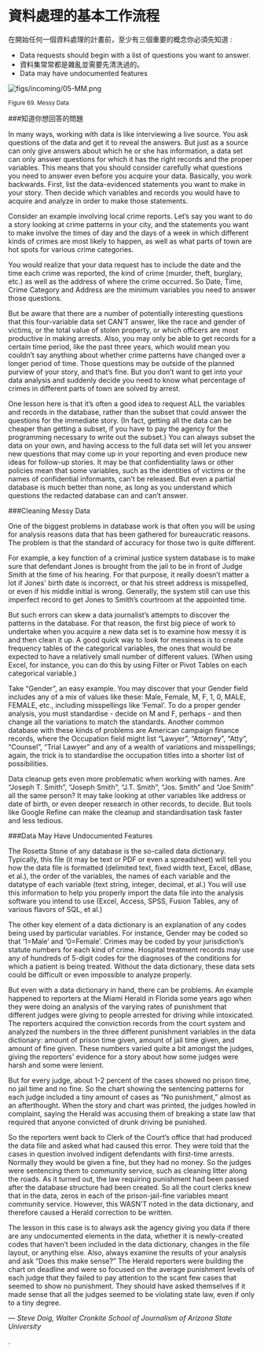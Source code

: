 # 資料處理的基本工作流程

在開始任何一個資料處理的計畫前，至少有三個重要的概念你必須先知道 :

* Data requests should begin with a list of questions you want to answer.
* 資料集常常都是雜亂並需要先清洗過的。
* Data may have undocumented features

![figs/incoming/05-MM.png
](http://datajournalismhandbook.org/1.0/en/figs/incoming/05-MM.png "Figure 69. Messy Data")

<small>Figure 69. Messy Data</small>

###知道你想回答的問題

In many ways, working with data is like interviewing a live source. You ask questions of the data and get it to reveal the answers. But just as a source can only give answers about which he or she has information, a data set can only answer questions for which it has the right records and the proper variables. This means that you should consider carefully what questions you need to answer even before you acquire your data. Basically, you work backwards. First, list the data-evidenced statements you want to make in your story. Then decide which variables and records you would have to acquire and analyze in order to make those statements.

Consider an example involving local crime reports. Let’s say you want to do a story looking at crime patterns in your city, and the statements you want to make involve the times of day and the days of a week in which different kinds of crimes are most likely to happen, as well as what parts of town are hot spots for various crime categories.

You would realize that your data request has to include the date and the time each crime was reported, the kind of crime (murder, theft, burglary, etc.) as well as the address of where the crime occurred. So Date, Time, Crime Category and Address are the minimum variables you need to answer those questions.

But be aware that there are a number of potentially interesting questions that this four-variable data set CAN’T answer, like the race and gender of victims, or the total value of stolen property, or which officers are most productive in making arrests. Also, you may only be able to get records for a certain time period, like the past three years, which would mean you couldn’t say anything about whether crime patterns have changed over a longer period of time. Those questions may be outside of the planned purview of your story, and that’s fine. But you don’t want to get into your data analysis and suddenly decide you need to know what percentage of crimes in different parts of town are solved by arrest.

One lesson here is that it’s often a good idea to request ALL the variables and records in the database, rather than the subset that could answer the questions for the immediate story. (In fact, getting all the data can be cheaper than getting a subset, if you have to pay the agency for the programming necessary to write out the subset.) You can always subset the data on your own, and having access to the full data set will let you answer new questions that may come up in your reporting and even produce new ideas for follow-up stories. It may be that confidentiality laws or other policies mean that some variables, such as the identities of victims or the names of confidential informants, can’t be released. But even a partial database is much better than none, as long as you understand which questions the redacted database can and can’t answer.

###Cleaning Messy Data

One of the biggest problems in database work is that often you will be using for analysis reasons data that has been gathered for bureaucratic reasons. The problem is that the standard of accuracy for those two is quite different.

For example, a key function of a criminal justice system database is to make sure that defendant Jones is brought from the jail to be in front of Judge Smith at the time of his hearing. For that purpose, it really doesn’t matter a lot if Jones' birth date is incorrect, or that his street address is misspelled, or even if his middle initial is wrong. Generally, the system still can use this imperfect record to get Jones to Smith’s courtroom at the appointed time.

But such errors can skew a data journalist’s attempts to discover the patterns in the database. For that reason, the first big piece of work to undertake when you acquire a new data set is to examine how messy it is and then clean it up. A good quick way to look for messiness is to create frequency tables of the categorical variables, the ones that would be expected to have a relatively small number of different values. (When using Excel, for instance, you can do this by using Filter or Pivot Tables on each categorical variable.)

Take “Gender”, an easy example. You may discover that your Gender field includes any of a mix of values like these: Male, Female, M, F, 1, 0, MALE, FEMALE, etc., including misspellings like ‘Femal’. To do a proper gender analysis, you must standardise - decide on M and F, perhaps - and then change all the variations to match the standards. Another common database with these kinds of problems are American campaign finance records, where the Occupation field might list “Lawyer”, “Attorney”, “Atty”, “Counsel”, “Trial Lawyer” and any of a wealth of variations and misspellings; again, the trick is to standardise the occupation titles into a shorter list of possibilities.

Data cleanup gets even more problematic when working with names. Are “Joseph T. Smith”, “Joseph Smith”, “J.T. Smith”, “Jos. Smith” and “Joe Smith” all the same person? It may take looking at other variables like address or date of birth, or even deeper research in other records, to decide. But tools like Google Refine can make the cleanup and standardisation task faster and less tedious.

###Data May Have Undocumented Features

The Rosetta Stone of any database is the so-called data dictionary. Typically, this file (it may be text or PDF or even a spreadsheet) will tell you how the data file is formatted (delimited text, fixed width text, Excel, dBase, et al.), the order of the variables, the names of each variable and the datatype of each variable (text string, integer, decimal, et al.) You will use this information to help you properly import the data file into the analysis software you intend to use (Excel, Access, SPSS, Fusion Tables, any of various flavors of SQL, et al.)

The other key element of a data dictionary is an explanation of any codes being used by particular variables. For instance, Gender may be coded so that ‘1=Male’ and ‘0=Female’. Crimes may be coded by your jurisdiction’s statute numbers for each kind of crime. Hospital treatment records may use any of hundreds of 5-digit codes for the diagnoses of the conditions for which a patient is being treated. Without the data dictionary, these data sets could be difficult or even impossible to analyze properly.

But even with a data dictionary in hand, there can be problems. An example happened to reporters at the Miami Herald in Florida some years ago when they were doing an analysis of the varying rates of punishment that different judges were giving to people arrested for driving while intoxicated. The reporters acquired the conviction records from the court system and analyzed the numbers in the three different punishment variables in the data dictionary: amount of prison time given, amount of jail time given, and amount of fine given. These numbers varied quite a bit amongst the judges, giving the reporters' evidence for a story about how some judges were harsh and some were lenient.

But for every judge, about 1-2 percent of the cases showed no prison time, no jail time and no fine. So the chart showing the sentencing patterns for each judge included a tiny amount of cases as “No punishment,” almost as an afterthought. When the story and chart was printed, the judges howled in complaint, saying the Herald was accusing them of breaking a state law that required that anyone convicted of drunk driving be punished.

So the reporters went back to Clerk of the Court’s office that had produced the data file and asked what had caused this error. They were told that the cases in question involved indigent defendants with first-time arrests. Normally they would be given a fine, but they had no money. So the judges were sentencing them to community service, such as cleaning litter along the roads. As it turned out, the law requiring punishment had been passed after the database structure had been created. So all the court clerks knew that in the data, zeros in each of the prison-jail-fine variables meant community service. However, this WASN’T noted in the data dictionary, and therefore caused a Herald correction to be written.

The lesson in this case is to always ask the agency giving you data if there are any undocumented elements in the data, whether it is newly-created codes that haven’t been included in the data dictionary, changes in the file layout, or anything else. Also, always examine the results of your analysis and ask “Does this make sense?” The Herald reporters were building the chart on deadline and were so focused on the average punishment levels of each judge that they failed to pay attention to the scant few cases that seemed to show no punishment. They should have asked themselves if it made sense that all the judges seemed to be violating state law, even if only to a tiny degree.

— *Steve Doig, Walter Cronkite School of Journalism of Arizona State University*

.
